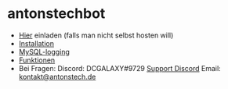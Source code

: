 # antonstechbot
- [Hier](https://top.gg/bot/744218316167708773) einladen (falls man nicht selbst hosten will)
- [Installation](https://github.com/antonstech/antonstechbot/wiki/Installation)
- [MySQL-logging](https://github.com/antonstech/antonstechbot/wiki/MySQL-logging)
- [Funktionen](https://github.com/antonstech/antonstechbot/wiki/Funktionen)
- Bei Fragen:
Discord: DCGALAXY#9729
[Support Discord](https://discord.gg/4B7ce4pQz)
Email: kontakt@antonstech.de
